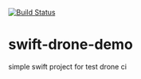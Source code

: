 [![Build Status](http://aixin.link:8000/api/badges/aixinyunchou/swift-drone-demo/status.svg)](http://aixin.link:8000/aixinyunchou/swift-drone-demo)
# swift-drone-demo
simple swift project for test drone ci

